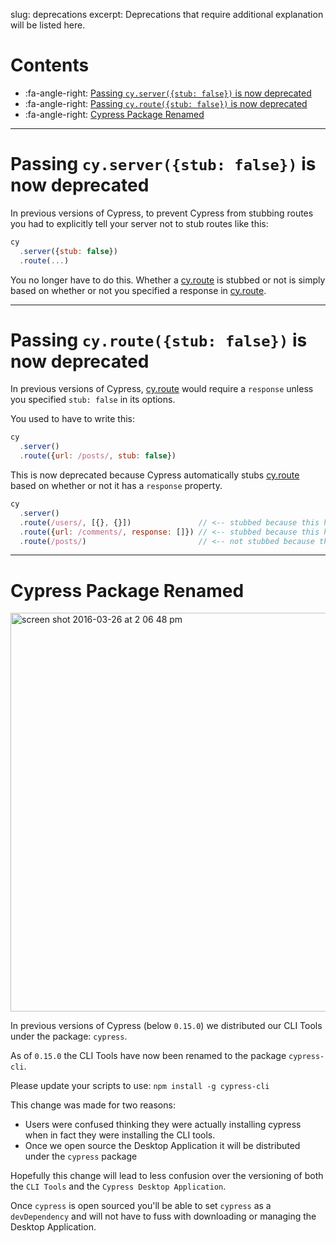 slug: deprecations
excerpt: Deprecations that require additional explanation will be listed here.

# Contents

- :fa-angle-right: [Passing `cy.server({stub: false})` is now deprecated](#section-passing-cy-server-stub-false-is-now-deprecated)
- :fa-angle-right: [Passing `cy.route({stub: false})` is now deprecated](#section-passing-cy-route-stub-false-is-now-deprecated)
- :fa-angle-right: [Cypress Package Renamed](#section-cypress-package-renamed)

***

# Passing `cy.server({stub: false})` is now deprecated

In previous versions of Cypress, to prevent Cypress from stubbing routes you had to explicitly tell your server not to stub routes like this:

```javascript
cy
  .server({stub: false})
  .route(...)
```

You no longer have to do this. Whether a [cy.route](https://on.cypress.io/api/route) is stubbed or not is simply based on whether or not you specified a response in [cy.route](https://on.cypress.io/api/route).

***

# Passing `cy.route({stub: false})` is now deprecated

In previous versions of Cypress, [cy.route](https://on.cypress.io/api/route) would require a `response` unless you specified `stub: false` in its options.

You used to have to write this:

```javascript
cy
  .server()
  .route({url: /posts/, stub: false})
```

This is now deprecated because Cypress automatically stubs [cy.route](https://on.cypress.io/api/route) based on whether or not it has a `response` property.

```javascript
cy
  .server()
  .route(/users/, [{}, {}])               // <-- stubbed because this has a response argument
  .route({url: /comments/, response: []}) // <-- stubbed because this has a response property
  .route(/posts/)                         // <-- not stubbed because there is no response argument or property
```

***

# Cypress Package Renamed

<img width="638" alt="screen shot 2016-03-26 at 2 06 48 pm" src="https://cloud.githubusercontent.com/assets/1268976/14061658/0f675e30-f35c-11e5-9765-ab0049a2653d.png">

In previous versions of Cypress (below `0.15.0`) we distributed our CLI Tools under the package: `cypress`.

As of `0.15.0` the CLI Tools have now been renamed to the package `cypress-cli`.

Please update your scripts to use: `npm install -g cypress-cli`

This change was made for two reasons:

- Users were confused thinking they were actually installing cypress when in fact they were installing the CLI tools.
- Once we open source the Desktop Application it will be distributed under the `cypress` package

Hopefully this change will lead to less confusion over the versioning of both the `CLI Tools` and the `Cypress Desktop Application`.

Once `cypress` is open sourced you'll be able to set `cypress` as a `devDependency` and will not have to fuss with downloading or managing the Desktop Application.
